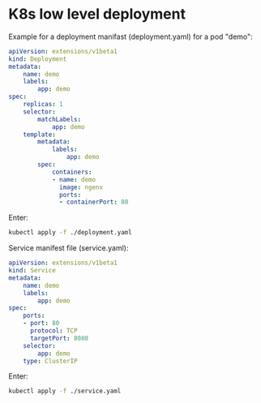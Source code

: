 # K8s low level deployment #

Example for a deployment manifast (deployment.yaml) for a pod "demo":

```yaml
apiVersion: extensions/v1beta1
kind: Deployment
metadata:
    name: demo
    labels:
        app: demo
spec:
    replicas: 1
    selector:
        matchLabels:
            app: demo
    template:
        metadata:
            labels:
                app: demo
        spec:
            containers:
            - name: demo
              image: ngenx
              ports:
              - containerPort: 80
```

Enter:

```bash
kubectl apply -f ./deployment.yaml
```

Service manifest file (service.yaml):

```yaml
apiVersion: extensions/v1beta1
kind: Service
metadata:
    name: demo
    labels:
        app: demo
spec:
    ports:
    - port: 80
      protocol: TCP
      targetPort: 8080
    selector:
        app: demo
    type: ClusterIP
```

Enter:

```bash
kubectl apply -f ./service.yaml